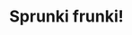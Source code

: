 ---
slug: sprunki-frunki-2041
title: Sprunki frunki!
description: "Sprunki frunki! is an exciting online game. Play for free directly in your browser!"
icon: /images/popular_mods/Sprunki frunki!.png
url: https://wowtbc.net/sprunkin/sprunki-frunki/index.html
previewImage: /images/popular_mods/Sprunki frunki!.png
type: popular mods

# SEO配置
seo:
  title: "Sprunki frunki! - Play Free Online Game | Fun Browser Games"
  description: "Sprunki frunki! - Play this fun online game for free in your browser. No download required!"
  ogImage: "/images/popular_mods/Sprunki frunki!.png"
  keywords: "sprunki-frunki-2041, online game, browser game, free game, popular mods game, play online"

videoUrls:
  - https://www.youtube.com/embed/example1
  - https://www.youtube.com/embed/example2

whyPlay:
  title: "Why Play Sprunki frunki!?"
  items:
    - "Immersive Gameplay: Sprunki frunki! offers an engaging and immersive gaming experience that will keep you entertained for hours"
    - "Challenging Levels: Test your skills with increasingly difficult challenges and obstacles"
    - "Beautiful Graphics: Enjoy stunning visuals and smooth animations that bring the game world to life"
    - "Regular Updates: New content and features are added regularly to keep the game fresh and exciting"
    - "Free to Play: Experience all the fun without spending a penny"
    - "Community Features: Connect with other players, share strategies, and compete for high scores"
    - "Cross-Platform: Play on any device with a web browser, no downloads required"

features:
  title: "Key Features of Sprunki frunki!"
  image: "/images/popular_mods/Sprunki frunki!.png"
  items:
    - "Intuitive Controls: Easy to learn controls make Sprunki frunki! accessible for players of all skill levels"
    - "Multiple Game Modes: Enjoy various gameplay options that provide different challenges and experiences"
    - "Character Customization: Personalize your gaming experience with unique characters and items"
    - "Achievement System: Complete special tasks to earn rewards and recognition"
    - "Leaderboards: Compete with players worldwide and see who can achieve the highest scores"

characteristics:
  title: "Game Characteristics"
  image: "/images/popular_mods/Sprunki frunki!.png"
  items:
    - "Genre: Popular mods game with elements of strategy and skill"
    - "Difficulty: Suitable for both casual gamers and those seeking a challenge"
    - "Play Time: Quick sessions or extended gameplay, depending on your preference"
    - "Art Style: Vibrant and engaging visuals that enhance the gaming experience"
    - "Sound Design: Immersive audio that complements the gameplay perfectly"

info: "Sprunki frunki! is an exciting online game that offers players a unique and engaging gaming experience. With its intuitive controls, stunning visuals, and challenging gameplay, Sprunki frunki! provides hours of entertainment for players of all ages and skill levels. Whether you're looking for a quick gaming session during a break or an extended play session, Sprunki frunki! delivers an immersive experience that will keep you coming back for more. The game features multiple levels of increasing difficulty, ensuring that players are constantly challenged as they progress. With regular updates adding new content and features, Sprunki frunki! remains fresh and exciting, providing endless entertainment options for its growing community of players."

howToPlayIntro: "Welcome to Sprunki frunki!! This guide will walk you through the basics and help you master the game. Whether you're a beginner or looking to improve your skills, these tips and instructions will enhance your gaming experience."

howToPlaySteps:
  - title: "Getting Started"
    description: "Begin your Sprunki frunki! adventure by familiarizing yourself with the controls. Use your keyboard or mouse to navigate through the game interface. The tutorial will guide you through the basic mechanics and help you understand the objectives."
  - title: "Understanding the Objectives"
    description: "In Sprunki frunki!, your main goal is to progress through levels by completing specific objectives. Each level presents unique challenges that require different strategies and approaches."
  - title: "Mastering the Controls"
    description: "Practice using the controls to improve your precision and reaction time. Sprunki frunki! requires quick reflexes and strategic thinking to overcome obstacles and defeat opponents."
  - title: "Utilizing Power-ups"
    description: "Collect power-ups throughout the game to enhance your abilities and overcome difficult challenges. Each power-up offers unique advantages that can be crucial for success."
  - title: "Developing Strategies"
    description: "As you progress in Sprunki frunki!, develop effective strategies for different scenarios. Analyze patterns, anticipate challenges, and adapt your approach to maximize your performance."

faq:
  title: "Frequently Asked Questions about Sprunki frunki!"
  items:
    - question: "Is Sprunki frunki! free to play?"
      answer: "Yes, Sprunki frunki! is completely free to play directly in your web browser. No downloads or purchases are required to enjoy the full game experience."
    - question: "Can I play Sprunki frunki! on mobile devices?"
      answer: "Yes, Sprunki frunki! is optimized for both desktop and mobile play. You can enjoy the game on any device with a web browser and internet connection."
    - question: "Are there any in-game purchases?"
      answer: "While Sprunki frunki! is free to play, there may be optional in-game purchases available for cosmetic items or additional features that don't affect core gameplay."
    - question: "How often is Sprunki frunki! updated?"
      answer: "The developers regularly update Sprunki frunki! with new content, features, and improvements based on player feedback and game performance."
    - question: "Can I play Sprunki frunki! offline?"
      answer: "Currently, Sprunki frunki! requires an internet connection to play as it's a browser-based online game."
    - question: "Is Sprunki frunki! suitable for children?"
      answer: "Yes, Sprunki frunki! is designed to be family-friendly and suitable for players of all ages."
    - question: "How do I report bugs or issues?"
      answer: "If you encounter any problems while playing Sprunki frunki!, you can report them through the game's support page or contact the developers directly through their website."
    - question: "Still Have Questions?"
      answer: "If you have additional questions about Sprunki frunki! that aren't covered in this FAQ, please visit our support center or contact our customer service team for assistance."
---